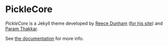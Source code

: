 # PickleCore

*PickleCore* is a Jekyll theme developed by [Reece Dunham](https://github.com/RDIL) ([for his site](https://rdil.rocks)) and [Param Thakkar](https://github.com/paramt).

See [the documentation](https://docs.rdil.rocks/libraries/picklecore/) for more info.
